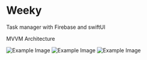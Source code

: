 # Weeky
Task manager with Firebase and swiftUI

MVVM Architecture

![Example Image](https://i.ibb.co/JRBqdSN/Screenshot-2024-04-29-at-01-01-44.png)
![Example Image](https://i.ibb.co/h9bHjyX/Screenshot-2024-04-29-at-01-01-50.png)
![Example Image](https://i.ibb.co/5B1K822/Screenshot-2024-04-29-at-01-01-57.png)


